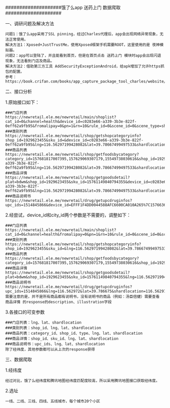 ####################饿了么app 送药上门 数据爬取####################

一、调研问题及解决方法

    问题1：饿了么app采用了SSL pinning，经过Charles代理后，app会出现网络异常现象，无法正常使用。
    解决方法1：Xposed+JustTrustMe，使用Xposed框架手机需要ROOT，这里使用的是 夜神模拟器。
    问题2：app可以登陆了，并且能看到首页，但是在首页点击 送药上门 模块时app会出现闪退现象，无法看到门店及商品。
    解决方法2：借助第三方工具 AddSecurityExceptionAndroid，给apk增加了允许https抓包的配置。
    参考：https://book.crifan.com/books/app_capture_package_tool_charles/website/how_capture_app/complex_https/https_ssl_pinning/

二、接口分析

1.原始接口如下：

    ###门店列表
    https://newretail.ele.me/newretail/main/shoplist?cat_id=0&channel=health&device_id=c0283e66-a339-3b3e-822f-0eff62a9fb95&fromalipay=0&pn=1&rn=10&rule_id=0&scene_id=0&scene_type=shop&sortby=&type=1&user_type=auto&window=3&lng=116.56297199428082&lat=39.78667499497533&shardlocation=116.56297199428082,39.78667499497533&city_id=3
    ###类别列表
    https://newretail.ele.me/newretail/shop/getshopcategoryinfo?shop_id=1929623455&sku_id=&device_id=c0283e66-a339-3b3e-822f-0eff62a9fb95&lng=116.56297199428082&lat=39.78667499497533&shardlocation=116.56297199428082,39.78667499497533&city_id=3
    ###商品列表
    https://newretail.ele.me/newretail/shop/getfoodsbycategory?category_id=157681817007395,157629069307179,15549738030616&shop_id=1929623455&type=1&device_id=c0283e66-a339-3b3e-822f-0eff62a9fb95&lng=116.56297199428082&lat=39.78667499497533&shardlocation=116.56297199428082,39.78667499497533&city_id=3
    ###商品详情
    https://newretail.ele.me/newretail/shop/getgoodsdetail?plat=bdwm&shop_id=1929623455&sku_id=15761149840794355&device_id=c0283e66-a339-3b3e-822f-0eff62a9fb95&lng=116.56297199428082&lat=39.78667499497533&shardlocation=116.56297199428082,39.78667499497533&city_id=3
    ###商品说明书
    https://newretail.ele.me/newretail/drug/getupcdruginfos?upc_ids=1514845866&device_id=EFFF1F4DD0044588AFC6600CA010A265%7C1576636493209&lng=116.562972&lat=39.786675&shardlocation=116.562972,39.786675&city_id=3
    
2.经尝试，device_id和city_id两个参数是不需要的，调整如下：

    ###门店列表
    https://newretail.ele.me/newretail/main/shoplist?cat_id=0&channel=health&fromalipay=0&pn=1&rn=10&rule_id=0&scene_id=0&scene_type=shop&sortby=&type=1&user_type=auto&window=3&lng=116.56297199428082&lat=39.78667499497533&shardlocation=116.56297199428082,39.78667499497533
    ###类别列表
    https://newretail.ele.me/newretail/shop/getshopcategoryinfo?shop_id=1929623455&sku_id=&lng=116.56297199428082&lat=39.78667499497533&shardlocation=116.56297199428082,39.78667499497533
    ###商品列表
    https://newretail.ele.me/newretail/shop/getfoodsbycategory?category_id=157681817007395,157629069307179,15549738030616&shop_id=1929623455&type=1&lng=116.56297199428082&lat=39.78667499497533&shardlocation=116.56297199428082,39.78667499497533
    ###商品详情
    https://newretail.ele.me/newretail/shop/getgoodsdetail?plat=bdwm&shop_id=1929623455&sku_id=15761149840794355&lng=116.56297199428082&lat=39.78667499497533&shardlocation=116.56297199428082,39.78667499497533
    ###商品说明书
    https://newretail.ele.me/newretail/drug/getupcdruginfos?upc_ids=1514845866&lng=116.562972&lat=39.786675&shardlocation=116.562972,39.786675
    需要注意的是，并不是所有商品都有说明书，没有说明书的商品（例如：汤臣倍健）需要查看 商品详情 的response的description、illustration字段

3.各接口的可变参数

    ###门店列表：lng、lat、shardlocation
    ###类别列表：shop_id、lng、lat、shardlocation
    ###商品列表：category_id、shop_id、type、lng、lat、shardlocation
    ###商品详情：shop_id、sku_id、lng、lat、shardlocation
    ###商品说明书：upc_ids、lng、lat、shardlocation
    除了经纬度，其他参数都可以从上次的response获得

三、数据爬取

1.经纬度

    经过对比，饿了么经纬度和腾讯地图经纬度匹配度较高，所以采用腾讯地图接口获取经纬度。
    
2.选址

    一线、二线、三线、四线、五线城市，每个城市20个小区
